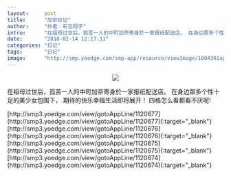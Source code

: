 ```yaml
---
layout:     post
title:      "加奈日记"
author:     "作者：石见翔子"
intro:      "在祖母过世后，孤苦一人的中町加奈寄身於一家报纸配送店。 在身边眾多个性十足的美少女包围下， 期待的快乐幸福生活即将展开！ 四格怎么看都看不厌呢!"
date:       "2018-02-14 12:17:11"
categories: "日记"
tags:       "日记"
image:      "http://smp.yoedge.com/smp-app/resource/viewImage/1004301appline.png"
---
```

<div style="text-align: center">
<p><img src="http://smp.yoedge.com/smp-app/resource/viewImage/1004301appline.png"/></p>
</div>
<p class="post-meta">
<span>在祖母过世后，孤苦一人的中町加奈寄身於一家报纸配送店。 在身边眾多个性十足的美少女包围下， 期待的快乐幸福生活即将展开！ 四格怎么看都看不厌呢!</span>
</p>
[http://smp3.yoedge.com/view/gotoAppLine/1120677](http://smp3.yoedge.com/view/gotoAppLine/1120677){:target="_blank"}
[http://smp3.yoedge.com/view/gotoAppLine/1120676](http://smp3.yoedge.com/view/gotoAppLine/1120676){:target="_blank"}
[http://smp3.yoedge.com/view/gotoAppLine/1120675](http://smp3.yoedge.com/view/gotoAppLine/1120675){:target="_blank"}
[http://smp3.yoedge.com/view/gotoAppLine/1120674](http://smp3.yoedge.com/view/gotoAppLine/1120674){:target="_blank"}


